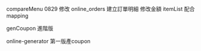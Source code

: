 compareMenu
    0829 修改 online_orders 
    建立訂單明細 修改金額
itemList 配合mapping


genCoupon 進階版

online-generator 第一版產coupon